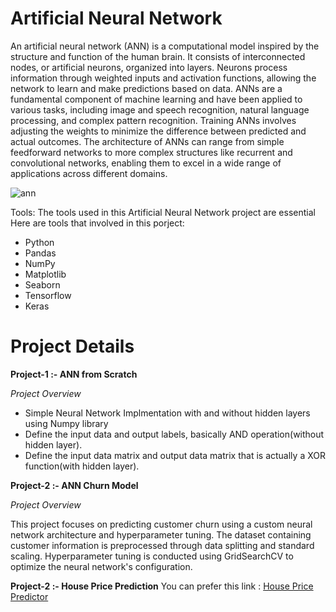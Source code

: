 # Artificial Neural Network

An artificial neural network (ANN) is a computational model inspired by the structure and function of the human brain. It consists of interconnected nodes, or artificial neurons, organized into layers. Neurons process information through weighted inputs and activation functions, allowing the network to learn and make predictions based on data. ANNs are a fundamental component of machine learning and have been applied to various tasks, including image and speech recognition, natural language processing, and complex pattern recognition. Training ANNs involves adjusting the weights to minimize the difference between predicted and actual outcomes. The architecture of ANNs can range from simple feedforward networks to more complex structures like recurrent and convolutional networks, enabling them to excel in a wide range of applications across different domains.

![ann](https://github.com/JAbhi09/Data-Science/assets/143057373/3742231c-46b6-4a63-9d7c-bb89da10666b)

Tools: The tools used in this Artificial Neural Network project are essential Here are tools that involved in this porject:

- Python
- Pandas
- NumPy
- Matplotlib
- Seaborn
- Tensorflow
- Keras

# Project Details


**Project-1 :- ANN from Scratch**

*Project Overview*

- Simple Neural Network Implmentation with and without hidden layers using Numpy library
- Define the input data and output labels, basically AND operation(without hidden layer).
- Define the input data matrix and output data matrix that is actually a XOR function(with hidden layer).

**Project-2 :- ANN Churn Model**

*Project Overview*

This project focuses on predicting customer churn using a custom neural network architecture and hyperparameter tuning. The dataset containing customer information is preprocessed through data splitting and standard scaling. Hyperparameter tuning is conducted using GridSearchCV to optimize the neural network's configuration. 
  
**Project-2 :- House Price Prediction**
You can prefer this link : [House Price Predictor](https://github.com/JAbhi09/house-price-predictor-app)
